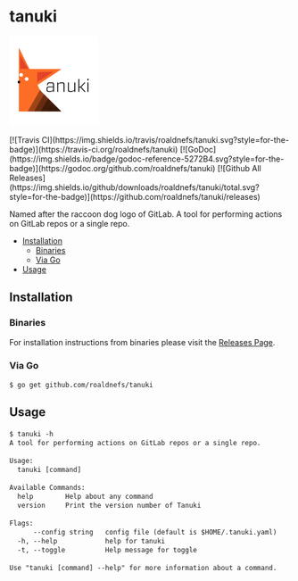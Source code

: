 # tanuki
<p align="left"><img src="logo/tanuki.png" alt="tanuki" height="160px"></p>
[![Travis CI](https://img.shields.io/travis/roaldnefs/tanuki.svg?style=for-the-badge)](https://travis-ci.org/roaldnefs/tanuki)
[![GoDoc](https://img.shields.io/badge/godoc-reference-5272B4.svg?style=for-the-badge)](https://godoc.org/github.com/roaldnefs/tanuki)
[![Github All Releases](https://img.shields.io/github/downloads/roaldnefs/tanuki/total.svg?style=for-the-badge)](https://github.com/roaldnefs/tanuki/releases)

Named after the raccoon dog logo of GitLab. A tool for performing actions on GitLab repos or a single repo.

* [Installation](README.md#installation)
     * [Binaries](README.md#binaries)
     * [Via Go](README.md#via-go)
* [Usage](README.md#usage)

## Installation

### Binaries

For installation instructions from binaries please visit the [Releases Page](https://github.com/roaldnefs/tanuki/releases).

### Via Go

```console
$ go get github.com/roaldnefs/tanuki
```

## Usage

```console
$ tanuki -h
A tool for performing actions on GitLab repos or a single repo.

Usage:
  tanuki [command]

Available Commands:
  help        Help about any command
  version     Print the version number of Tanuki

Flags:
      --config string   config file (default is $HOME/.tanuki.yaml)
  -h, --help            help for tanuki
  -t, --toggle          Help message for toggle

Use "tanuki [command] --help" for more information about a command.
```
